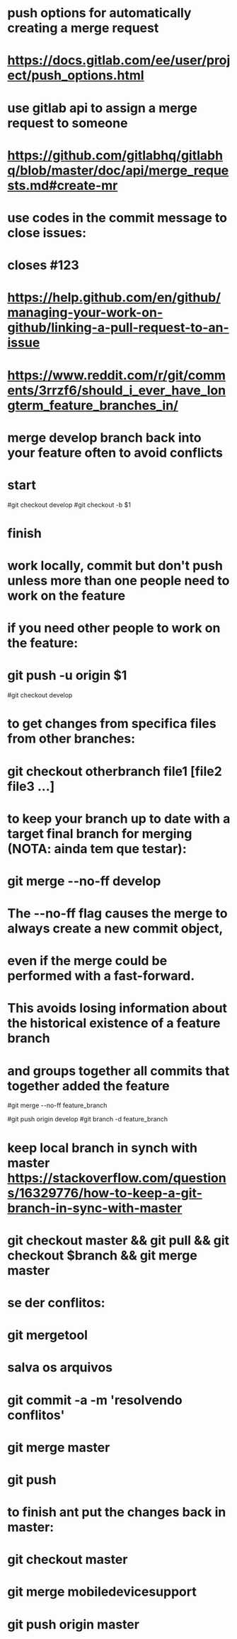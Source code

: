 # push options for automatically creating a merge request
# https://docs.gitlab.com/ee/user/project/push_options.html

# use gitlab api to assign a merge request to someone
# https://github.com/gitlabhq/gitlabhq/blob/master/doc/api/merge_requests.md#create-mr

# use codes in the commit message to close issues:
# closes #123
# https://help.github.com/en/github/managing-your-work-on-github/linking-a-pull-request-to-an-issue

# https://www.reddit.com/r/git/comments/3rrzf6/should_i_ever_have_longterm_feature_branches_in/
# merge develop branch back into your feature often to avoid conflicts

# start
#git checkout develop
#git checkout -b $1

# finish
# work locally, commit but don't push unless more than one people need to work on the feature
# if you need other people to work on the feature:
# git push -u origin $1
#git checkout develop

##
# to get changes from specifica files from other branches:
# git checkout otherbranch file1 [file2 file3 ...]

##
# to keep your branch up to date with a target final branch for merging (NOTA: ainda tem que testar):
# git merge --no-ff develop

# The --no-ff flag causes the merge to always create a new commit object,
# even if the merge could be performed with a fast-forward.
# This avoids losing information about the historical existence of a feature branch
# and groups together all commits that together added the feature
#git merge --no-ff feature_branch

#git push origin develop
#git branch -d feature_branch


##
# keep local branch in synch with master https://stackoverflow.com/questions/16329776/how-to-keep-a-git-branch-in-sync-with-master
#
# git checkout master && git pull && git checkout $branch && git merge master
# se der conflitos:
# git mergetool
# salva os arquivos
# git commit -a -m 'resolvendo conflitos'
# git merge master
# git push

# to finish ant put the changes back in master:
# git checkout master
# git merge mobiledevicesupport
# git push origin master
##
